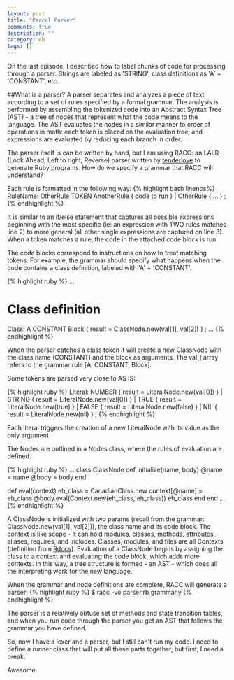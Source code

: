 ```yaml
---
layout: post
title: "Parcel Parser"
comments: true
description: ""
category: eh
tags: []
---
```


On the last episode, I described how to label chunks of code for processing through a parser. Strings are labeled as 'STRING', class definitions as 'A' + 'CONSTANT', etc.

##What is a parser?
A parser separates and analyzes a piece of text according to a set of rules specified by a formal grammar. The analysis is performed by assembling the tokenized code into an Abstract Syntax Tree (AST) - a tree of nodes that represent what the code means to the language. The AST evaluates the nodes in a similar manner to order of operations in math: each token is placed on the evaluation tree, and expressions are evaluated by reducing each branch in order.

The parser itself is can be written by hand, but I am using RACC: an LALR (Look Ahead, Left to right, Reverse) parser written by [tenderlove](https://github.com/tenderlove/racc) to generate Ruby programs. How do we specify a grammar that RACC will understand?

Each rule is formatted in the following way:
{% highlight bash linenos%}
RuleName:
  OtherRule TOKEN AnotherRule    { code to run }
| OtherRule                      { ... }
; {% endhighlight %}

It is similar to an if/else statement that captures all possible expressions beginning with the most specific (ie: an expression with TWO rules matches line 2) to more general (all other single expressions are captured on line 3). When a token matches a rule, the code in the attached code block is run.

The code blocks correspond to instructions on how to treat matching tokens. For example, the grammar should specify what happens when the code contains a class definition, labeled with 'A' + 'CONSTANT'.

{% highlight ruby %}
...
# Class definition
Class:
  A CONSTANT Block { result = ClassNode.new(val[1], val[2]) }
;
... {% endhighlight %}

When the parser catches a class token it will create a new ClassNode with the class name (CONSTANT) and the block as arguments. The val\[\] array refers to the grammar rule \[A, CONSTANT, Block\].

Some tokens are parsed very close to AS IS:

{% highlight ruby %}
Literal:
  NUMBER { result = LiteralNode.new(val[0]) }
| STRING { result = LiteralNode.new(val[0]) }
| TRUE   { result = LiteralNode.new(true) }
| FALSE  { result = LiteralNode.new(false) }
| NIL    { result = LiteralNode.new(nil) }
; {% endhighlight %}

Each literal triggers the creation of a new LiteralNode with its value as the only argument.

The Nodes are outlined in a Nodes class, where the rules of evaluation are defined.

{% highlight ruby %}
...
class ClassNode
  def initialize(name, body)
    @name = name
    @body = body
  end

  def eval(context)
    eh_class = CanadianClass.new
    context[@name] = eh_class
    @body.eval(Context.new(eh_class, eh_class))
    eh_class
  end
end
...
{% endhighlight %}

A ClassNode is initialized with two params (recall from the grammar: ClassNode.new(val\[1\], val\[2\])), the class name and its code block. The context is like scope - it can hold modules, classes, methods, attributes, aliases, requires, and includes. Classes, modules, and files are all Contexts (definition from [Rdocs](http://ruby-doc.org/stdlib-1.8.6/libdoc/rdoc/rdoc/RDoc/Context.html)). Evaluation of a ClassNode begins by assigning the class to a context and evaluating the code block, which adds more contexts. In this way, a tree structure is formed - an AST - which does all the interpreting work for the new language.

When the grammar and node definitions are complete, RACC will generate a parser:
{% highlight ruby %}
$ racc -vo parser.rb grammar.y {% endhighlight %}

The parser is a relatively obtuse set of methods and state transition tables, and when you run code through the parser you get an AST that follows the grammar you have defined.

So, now I have a lexer and a parser, but I still can't run my code. I need to define a runner class that will put all these parts together, but first, I need a break.

Awesome.


